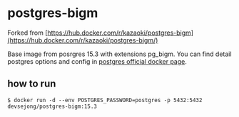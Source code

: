 # postgres-bigm

Forked from [https://hub.docker.com/r/kazaoki/postgres-bigm](https://hub.docker.com/r/kazaoki/postgres-bigm/)

Base image from posrgres 15.3 with extensions pg_bigm.
You can find detail postgres options and config in [postgres official docker page](https://hub.docker.com/_/postgres).

## how to run

```
$ docker run -d --env POSTGRES_PASSWORD=postgres -p 5432:5432 devsejong/postgres-bigm:15.3
```
